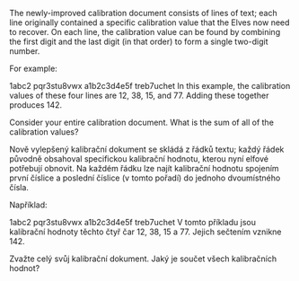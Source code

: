 The newly-improved calibration document consists of lines of text; each line originally contained a specific calibration value that the Elves now need to recover. On each line, the calibration value can be found by combining the first digit and the last digit (in that order) to form a single two-digit number.

For example:

1abc2
pqr3stu8vwx
a1b2c3d4e5f
treb7uchet
In this example, the calibration values of these four lines are 12, 38, 15, and 77. Adding these together produces 142.

Consider your entire calibration document. What is the sum of all of the calibration values?

Nově vylepšený kalibrační dokument se skládá z řádků textu; každý řádek původně obsahoval specifickou kalibrační hodnotu, kterou nyní elfové potřebují obnovit. Na každém řádku lze najít kalibrační hodnotu spojením první číslice a poslední číslice (v tomto pořadí) do jednoho dvoumístného čísla.

Například:

1abc2
pqr3stu8vwx
a1b2c3d4e5f
treb7uchet
V tomto příkladu jsou kalibrační hodnoty těchto čtyř čar 12, 38, 15 a 77. Jejich sečtením vznikne 142.

Zvažte celý svůj kalibrační dokument. Jaký je součet všech kalibračních hodnot?